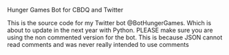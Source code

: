  Hunger Games Bot for CBDQ and Twitter
 
This is the source code for my Twitter bot @BotHungerGames. Which is about to update in the next year with Python.
PLEASE make sure you are using the non commented version for the bot. This is because JSON cannot read comments and was never really intended to use comments

